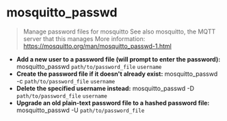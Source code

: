 # mosquitto_passwd
> Manage password files for mosquitto
> See also mosquitto, the MQTT server that this manages
> More information: <https://mosquitto.org/man/mosquitto_passwd-1.html>
- **Add a new user to a password file (will prompt to enter the password):**
mosquitto_passwd `path/to/password_file` `username`
- **Create the password file if it doesn't already exist:**
mosquitto_passwd -c `path/to/password_file` `username`
- **Delete the specified username instead:**
mosquitto_passwd -D `path/to/password_file` `username`
- **Upgrade an old plain-text password file to a hashed password file:**
mosquitto_passwd -U `path/to/password_file`
